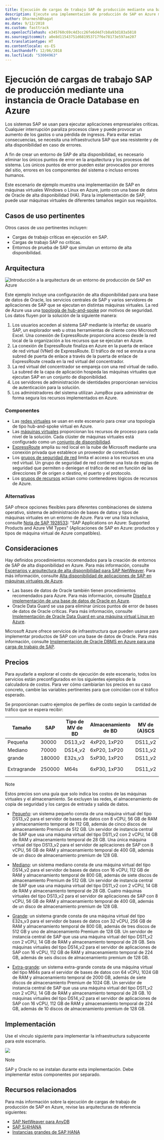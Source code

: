 ```yaml
---
title: Ejecución de cargas de trabajo SAP de producción mediante una base de datos de Oracle en Azure
description: Ejecute una implementación de producción de SAP en Azure mediante una base de datos de Oracle.
author: DharmeshBhagat
ms.date: 9/12/2018
ms.custom: fasttrack
ms.openlocfilehash: e345760c69c4d3cc26fe6d4d7cb8a93d183a5818
ms.sourcegitcommit: a0e8d11543751d681953717f6e78173e597ae207
ms.translationtype: HT
ms.contentlocale: es-ES
ms.lasthandoff: 12/06/2018
ms.locfileid: "53004963"
---
```

# <a name="running-sap-production-workloads-using-an-oracle-database-on-azure"></a>Ejecución de cargas de trabajo SAP de producción mediante una instancia de Oracle Database en Azure

Los sistemas SAP se usan para ejecutar aplicaciones empresariales críticas. Cualquier interrupción paraliza procesos clave y puede provocar un aumento de los gastos o una pérdida de ingresos. Para evitar estas consecuencias, se necesita una infraestructura SAP que sea resistente y de alta disponibilidad en caso de errores.

A fin de crear un entorno de SAP de alta disponibilidad, es necesario eliminar los únicos puntos de error en la arquitectura y los procesos del sistema. Los únicos puntos de error pueden estar provocados por errores del sitio, errores en los componentes del sistema o incluso errores humanos.

Este escenario de ejemplo muestra una implementación de SAP en máquinas virtuales Windows o Linux en Azure, junto con una base de datos de Oracle de alta disponibilidad (HA). Para la implementación de SAP, puede usar máquinas virtuales de diferentes tamaños según sus requisitos.

## <a name="relevant-use-cases"></a>Casos de uso pertinentes

Otros casos de uso pertinentes incluyen:

* Cargas de trabajo críticas en ejecución en SAP.
* Cargas de trabajo SAP no críticas.
* Entornos de prueba de SAP que simulan un entorno de alta disponibilidad.

## <a name="architecture"></a>Arquitectura

![Introducción a la arquitectura de un entorno de producción de SAP en Azure][architecture]

Este ejemplo incluye una configuración de alta disponibilidad para una base de datos de Oracle, los servicios centrales de SAP y varios servidores de aplicaciones de SAP que se ejecutan en distintas máquinas virtuales. La red de Azure usa una [topología de hub-and-spoke](/azure/architecture/reference-architectures/hybrid-networking/hub-spoke) por motivos de seguridad. Los datos fluyen por la solución de la siguiente manera:

1. Los usuarios acceden al sistema SAP mediante la interfaz de usuario SAP, un explorador web u otras herramientas de cliente como Microsoft Excel. Una conexión de ExpressRoute proporciona acceso desde la red local de la organización a los recursos que se ejecutan en Azure.
2. La conexión de ExpressRoute finaliza en Azure en la puerta de enlace de red virtual (VNet) de ExpressRoute. El tráfico de red se enruta a una subred de puerta de enlace a través de la puerta de enlace de ExpressRoute creada en la red virtual del concentrador.
3. La red virtual del concentrador se empareja con una red virtual de radio. La subred de la capa de aplicación hospeda las máquinas virtuales que ejecutan SAP en un conjunto de disponibilidad.
4. Los servidores de administración de identidades proporcionan servicios de autenticación para la solución.
5. Los administradores del sistema utilizan JumpBox para administrar de forma segura los recursos implementados en Azure.

### <a name="components"></a>Componentes

* Las [redes virtuales](/azure/virtual-network/virtual-networks-overview) se usan en este escenario para crear una topología de tipo hub-and-spoke virtual en Azure.
* Las [máquinas virtuales](/azure/virtual-machines/windows/overview) proporcionan los recursos de proceso para cada nivel de la solución. Cada clúster de máquinas virtuales está configurado como un [conjunto de disponibilidad](/azure/virtual-machines/windows/regions-and-availability#availability-sets).
* [ExpressRoute](/azure/expressroute/expressroute-introduction) amplía su red local en la nube de Microsoft mediante una conexión privada que establece un proveedor de conectividad.
* Los [grupos de seguridad de red](/azure/virtual-network/security-overview) limita el acceso a los recursos en una red virtual. Un grupo de seguridad de red contiene una lista de reglas de seguridad que permiten o deniegan el tráfico de red en función de las direcciones IP de origen o destino, el puerto y el protocolo. 
* Los [grupos de recursos](/azure/azure-resource-manager/resource-group-overview#resource-groups) actúan como contenedores lógicos de recursos de Azure.

### <a name="alternatives"></a>Alternativas

SAP ofrece opciones flexibles para diferentes combinaciones de sistema operativo, sistema de administración de bases de datos y tipos de máquinas virtuales en un entorno de Azure. Para ver una lista inclusiva, consulte [Nota de SAP 1928533](https://launchpad.support.sap.com/#/notes/1928533): "SAP Applications on Azure: Supported Products and Azure VM Types" (Aplicaciones de SAP en Azure: productos y tipos de máquina virtual de Azure compatibles).

## <a name="considerations"></a>Consideraciones

Hay definidos procedimientos recomendados para la creación de entornos de SAP de alta disponibilidad en Azure. Para más información, consulte [Escenarios y arquitectura de alta disponibilidad para SAP NetWeaver](/azure/virtual-machines/workloads/sap/sap-high-availability-architecture-scenarios).
Para más información, consulte [Alta disponibilidad de aplicaciones de SAP en máquinas virtuales de Azure](/azure/virtual-machines/workloads/sap/high-availability-guide).
* Las bases de datos de Oracle también tienen procedimientos recomendados para Azure. Para más información, consulte [Diseño e implementación de una base de datos de Oracle en Azure](/azure/virtual-machines/workloads/oracle/oracle-design). 
* Oracle Data Guard se usa para eliminar únicos puntos de error de bases de datos de Oracle críticas. Para más información, consulte [Implementación de Oracle Data Guard en una máquina virtual Linux en Azure](/azure/virtual-machines/workloads/oracle/configure-oracle-dataguard).

Microsoft Azure ofrece servicios de infraestructura que pueden usarse para implementar productos de SAP con una base de datos de Oracle. Para más información, consulte [Implementación de Oracle DBMS en Azure para una carga de trabajo de SAP](/azure/virtual-machines/workloads/sap/dbms_guide_oracle).

## <a name="pricing"></a>Precios

Para ayudarle a explorar el costo de ejecución de este escenario, todos los servicios están preconfigurados en los siguientes ejemplos de la calculadora de costos. Para ver cómo cambiarían los precios en su caso concreto, cambie las variables pertinentes para que coincidan con el tráfico esperado.

Se proporcionan cuatro ejemplos de perfiles de costo según la cantidad de tráfico que se espera recibir:

|Tamaño|SAP|Tipo de MV de BD|Almacenamiento de BD|MV de (A)SCS|Almacenamiento de (A)SCS|Tipo de MV de aplicaciones|Almacenamiento de aplicaciones|Calculadora de precios de Azure|
|----|----|-------|-------|-----|---|---|--------|---------------|
|Pequeña|30000|DS13_v2|4xP20, 1xP20|DS11_v2|1x P10|DS13_v2|1x P10|[Pequeño](https://azure.com/e/45880ba0bfdf47d497851a7cf2650c7c)|
|Mediano|70000|DS14_v2|6xP20, 1xP20|DS11_v2|1x P10|4x DS13_v2|1x P10|[Mediano](https://azure.com/e/9a523f79591347ca9a48c3aaa1406f8a)|
grande|180000|E32s_v3|5xP30, 1xP20|DS11_v2|1x P10|6x DS14_v2|1x P10|[Grande](https://azure.com/e/f70fccf571e948c4b37d4fecc07cbf42)|
Extragrande|250000|M64s|6xP30, 1xP30|DS11_v2|1x P10|10x DS14_v2|1x P10|[Extragrande](https://azure.com/e/58c636922cf94faf9650f583ff35e97b)|

> [!NOTE]
> Estos precios son una guía que solo indica los costos de las máquinas virtuales y el almacenamiento. Se excluyen las redes, el almacenamiento de copia de seguridad y los cargos de entrada y salida de datos.

* [Pequeño](https://azure.com/e/45880ba0bfdf47d497851a7cf2650c7c): un sistema pequeño consta de una máquina virtual del tipo DS13_v2 para el servidor de bases de datos con 8 vCPU, 56 GB de RAM y almacenamiento temporal de 112 GB, además de cinco discos de almacenamiento Premium de 512 GB. Un servidor de instancia central de SAP que usa una máquina virtual del tipo DS11_v2 con 2 vCPU, 14 GB de RAM y almacenamiento temporal de 28 GB. Una única máquina virtual del tipo DS13_v2 para el servidor de aplicaciones de SAP con 8 vCPU, 56 GB de RAM y almacenamiento temporal de 400 GB, además de un disco de almacenamiento premium de 128 GB.

* [Mediano](https://azure.com/e/9a523f79591347ca9a48c3aaa1406f8a): un sistema mediano consta de una máquina virtual del tipo DS14_v2 para el servidor de bases de datos con 16 vCPU, 112 GB de RAM y almacenamiento temporal de 800 GB, además de siete discos de almacenamiento Premium de 512 GB. Un servidor de instancia central de SAP que usa una máquina virtual del tipo DS11_v2 con 2 vCPU, 14 GB de RAM y almacenamiento temporal de 28 GB. Cuatro máquinas virtuales del tipo DS13_v2 para el servidor de aplicaciones de SAP con 8 vCPU, 56 GB de RAM y almacenamiento temporal de 400 GB, además de un disco de almacenamiento premium de 128 GB.

* [Grande](https://azure.com/e/f70fccf571e948c4b37d4fecc07cbf42): un sistema grande consta de una máquina virtual del tipo E32s_v3 para el servidor de bases de datos con 32 vCPU, 256 GB de RAM y almacenamiento temporal de 800 GB, además de tres discos de 512 GB y uno de almacenamiento Premium de 128 GB. Un servidor de instancia central de SAP que usa una máquina virtual del tipo DS11_v2 con 2 vCPU, 14 GB de RAM y almacenamiento temporal de 28 GB. Seis máquinas virtuales del tipo DS14_v2 para el servidor de aplicaciones de SAP con 16 vCPU, 112 GB de RAM y almacenamiento temporal de 224 GB, además de seis discos de almacenamiento premium de 128 GB.

* [Extra-grande](https://azure.com/e/58c636922cf94faf9650f583ff35e97b): un sistema extra-grande consta de una máquina virtual del tipo M64s para el servidor de bases de datos con 64 vCPU, 1024 GB de RAM y almacenamiento temporal de 2000 GB, además de siete discos de almacenamiento Premium de 1024 GB. Un servidor de instancia central de SAP que usa una máquina virtual del tipo DS11_v2 con 2 vCPU, 14 GB de RAM y almacenamiento temporal de 28 GB. 10 máquinas virtuales del tipo DS14_v2 para el servidor de aplicaciones de SAP con 16 vCPU, 112 GB de RAM y almacenamiento temporal de 224 GB, además de 10 discos de almacenamiento premium de 128 GB.

## <a name="deployment"></a>Implementación

Use el vínculo siguiente para implementar la infraestructura subyacente para este escenario.

<a
href="https://portal.azure.com/#create/Microsoft.Template/uri/https%3A%2F%2Fraw.githubusercontent.com%2Fmspnp%2Fsolution-architectures%2Fmaster%2Fapps%2Fsap-3tier-distributed-ora%2Fazuredeploy.json" target="_blank">
    <img src="https://azuredeploy.net/deploybutton.png"/>
</a>

> [!NOTE]
> SAP y Oracle no se instalan durante esta implementación. Debe implementar estos componentes por separado.

## <a name="related-resources"></a>Recursos relacionados

Para más información sobre la ejecución de cargas de trabajo de producción de SAP en Azure, revise las arquitecturas de referencia siguientes:
* [SAP NetWeaver para AnyDB](/azure/architecture/reference-architectures/sap/sap-netweaver) 
* [SAP S/4HANA](/azure/architecture/reference-architectures/sap/sap-s4hana)
* [Instancias grandes de SAP HANA](/azure/architecture/reference-architectures/sap/hana-large-instances)

<!-- links -->
[architecture]: media/architecture-sap-production.png
